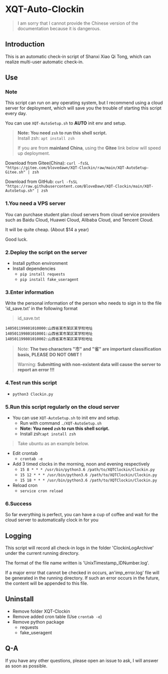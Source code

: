 # XQT-Auto-Clockin

> I am sorry that I cannot provide the Chinese version of the documentation because it is dangerous.

## Introduction

This is an automatic check-in script of Shanxi Xiao Qi Tong, which can realize multi-user automatic check-in.

## Use

### Note

This script can run on any operating system, but I recommend using a cloud server for deployment, which will save you the trouble of starting this script every day.

You can use `XQT-AutoSetup.sh` to **AUTO** init env and setup.

> **Note: You need `zsh` to run this shell script.**  
> Install zsh: `apt install zsh`
>
> If you are from **mainland China**, using the **Gitee** link below will speed up deployment.

Download from Gitee(China): `curl -fsSL "https://gitee.com/blovedawn/XQT-Clockin/raw/main/XQT-AutoSetup-Gitee.sh" | zsh`

Download from GitHub: `curl -fsSL "https://raw.githubusercontent.com/BloveDawn/XQT-Clockin/main/XQT-AutoSetup.sh" | zsh`

### 1.You need a VPS server

You can purchase student plan cloud servers from cloud service providers such as Baidu Cloud, Huawei Cloud, Alibaba Cloud, and Tencent Cloud.

It will be quite cheap. (About $14 a year)

Good luck.

### 2.Deploy the script on the server

- Install python environment
- Install dependencies
  - `pip install requests`
  - `pip install fake_useragent`

### 3.Enter information

Write the personal information of the person who needs to sign in to the file 'id_save.txt' in the following format

> id_save.txt

```text
140501199801010000:山西省某市某区某学校地址
140501199801010001:山西省某市某区某学校地址
140501199801010002:山西省某市某区某学校地址
```

> Note: **The two characters "市" and "省" are important classification basis, PLEASE DO NOT OMIT !**
>
> Warning: **Submitting with non-existent data will cause the server to report an error !!!**

### 4.Test run this script

- `python3 Clockin.py`

### 5.Run this script regularly on the cloud server

- You can use `XQT-AutoSetup.sh` to init env and setup.
  - Run with command `./XQT-AutoSetup.sh`
  - **Note: You need `zsh` to run this shell script.**
  - Install zsh:`apt install zsh`

> Take ubuntu as an example below.

- Edit crontab
  - `crontab -e`
- Add 3 timed clocks in the morning, noon and evening respectively
  - `15 8 * * * /usr/bin/python3.6 /path/to/XQTClockin/Clockin.py`
  - `15 12 * * * /usr/bin/python3.6 /path/to/XQTClockin/Clockin.py`
  - `15 18 * * * /usr/bin/python3.6 /path/to/XQTClockin/Clockin.py`
- Reload cron
  - `service cron reload`

### 6.Success

So far everything is perfect, you can have a cup of coffee and wait for the cloud server to automatically clock in for you

## Logging

This script will record all check-in logs in the folder 'ClockinLogArchive' under the current running directory.

The format of the file name written is 'UnixTimestamp_IDNumber.log'.

If a major error that cannot be checked in occurs, an'imp_error.log' file will be generated in the running directory. If such an error occurs in the future, the content will be appended to this file.

## Uninstall

- Remove folder XQT-Clockin
- Remove added cron table (Use `crontab -e`)
- Remove python package
  - requests
  - fake_useragent

## Q-A

If you have any other questions, please open an issue to ask, I will answer as soon as possible.

